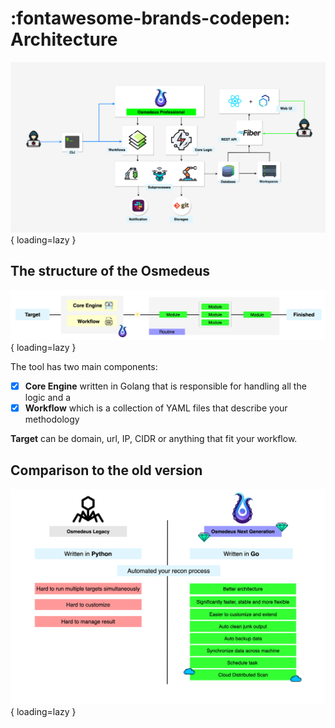 # :fontawesome-brands-codepen: Architecture


![intro](static/architecture/architecture.png){ loading=lazy }

## The structure of the Osmedeus

![intro](static/architecture/routine.png){ loading=lazy }

The tool has two main components:

- [x] **Core Engine** written in Golang that is responsible for handling all the logic and a 
- [x] **Workflow** which is a collection of YAML files that describe your methodology

**Target** can be domain, url, IP, CIDR or anything that fit your workflow.

## Comparison to the old version

![intro](static/architecture/comparison.png){ loading=lazy }